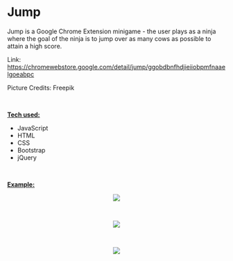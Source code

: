 # Jump

Jump is a Google Chrome Extension minigame - the user plays as a ninja where the goal of the ninja is to jump over as many cows as possible to attain a high score.

Link: https://chromewebstore.google.com/detail/jump/ggobdbnfhdjieiiobpmfnaaelgoeabpc

Picture Credits: Freepik

<br>

<b><ins>Tech used:</ins></b>
* JavaScript
* HTML
* CSS
* Bootstrap
* jQuery

<br>

<b><ins>Example:</ins></b>

<p align="center">
  <img src="https://github.com/bensadel/Jump/assets/95494769/51f042e8-d54d-42e3-8214-8f95c7ff1bda">
</p>
<br>
<p align="center">
  <img src="https://github.com/bensadel/Jump/assets/95494769/def4b158-a5ea-45aa-86c0-afb515e822ac">
</p>
<br>
<p align="center">
  <img src="https://github.com/bensadel/Jump/assets/95494769/77d409fc-f06a-440d-b2ed-0b982b28a3e4">
</p>


